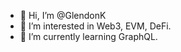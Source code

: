 - 👋 Hi, I’m @GlendonK
- 👀 I’m interested in Web3, EVM, DeFi.
- 🌱 I’m currently learning GraphQL.

<!---
GlendonK/GlendonK is a ✨ special ✨ repository because its `README.md` (this file) appears on your GitHub profile.
You can click the Preview link to take a look at your changes.
--->
